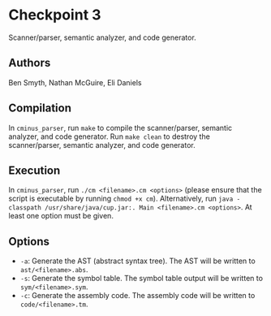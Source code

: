 # Checkpoint 3

Scanner/parser, semantic analyzer, and code generator.

## Authors
Ben Smyth, Nathan McGuire, Eli Daniels

## Compilation
In `cminus_parser`, run `make` to compile the scanner/parser, semantic analyzer, and code generator.
Run `make clean` to destroy the scanner/parser, semantic analyzer, and code generator.

## Execution
In `cminus_parser`, run `./cm <filename>.cm <options>` (please ensure that the script is executable by running `chmod +x cm`).
Alternatively, run `java -classpath /usr/share/java/cup.jar:. Main <filename>.cm <options>`.
At least one option must be given.

## Options
- `-a`: Generate the AST (abstract syntax tree). The AST will be written to `ast/<filename>.abs`.
- `-s`: Generate the symbol table. The symbol table output will be written to `sym/<filename>.sym`.
- `-c`: Generate the assembly code. The assembly code will be written to `code/<filename>.tm`.
